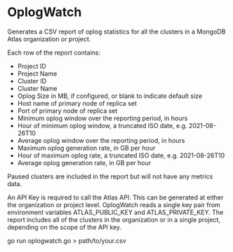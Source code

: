 # OplogWatch

Generates a CSV report of oplog statistics for all the clusters in a MongoDB Atlas organization or project.

Each row of the report contains:
* Project ID
* Project Name
* Cluster ID
* Cluster Name
* Oplog Size in MB, if configured, or blank to indicate default size
* Host name of primary node of replica set
* Port of primary node of replica set
* Minimum oplog window over the reporting period, in hours
* Hour of minimum oplog window, a truncated ISO date, e.g. 2021-08-26T10
* Average oplog window over the reporting period, in hours
* Maximum oplog generation rate, in GB per hour
* Hour of maximum oplog rate, a truncated ISO date, e.g. 2021-08-26T10
* Average oplog generation rate, in GB per hour

Paused clusters are included in the report but will not have any metrics data.

An API Key is required to call the Atlas API. This can be generated at either the organization or project level. OplogWatch reads a single key pair from environment variables ATLAS_PUBLIC_KEY and ATLAS_PRIVATE_KEY. The report includes all of the clusters in the organization or in a single project, depending on the scope of the API key.

go run oplogwatch.go > path/to/your.csv